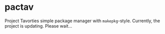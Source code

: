 # pactav
Project Tavorties simple package manager with `makepkg`-style.
Currently, the project is updating. Please wait...
